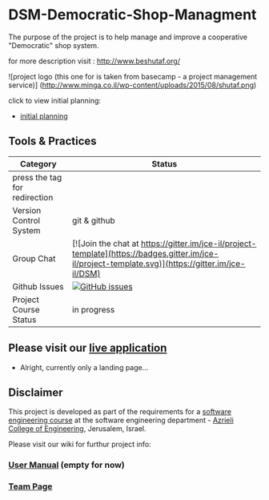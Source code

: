 # DSM-Democratic-Shop-Managment
The purpose of the project is to help manage and improve a cooperative "Democratic" shop system.

for more description visit : http://www.beshutaf.org/

 ![project logo (this one for is taken from basecamp - a project management service)]
(http://www.minga.co.il/wp-content/uploads/2015/08/shutaf.png)

click to view initial planning:<br>
 - [initial planning](https://www.dropbox.com/home?preview=DSM.pdf)
 
## Tools & Practices

|Category|Status|
|---|---|
| press the tag for redirection|
| Version Control System| git & github |
| Group Chat| [![Join the chat at https://gitter.im/jce-il/project-template](https://badges.gitter.im/jce-il/project-template.svg)](https://gitter.im/jce-il/DSM) |
| Github Issues | [![GitHub issues](https://img.shields.io/github/issues/jce-il/project-template.svg?style=flat)](https://github.com/jce-il/project-template/issues) |
| Project Course Status | in progress |
 
## Please visit our [live application](https://demo.reactstarterkit.com/)
- Alright, currently only a landing page...


## Disclaimer
This project is developed as part of the requirements for a [software engineering course](https://github.com/jce-il/se-class/wiki) at the software engineering department - [Azrieli College of Engineering](http://www.jce.ac.il/), Jerusalem, Israel.

Please visit our wiki for furthur project info: 

### [User Manual](../../wiki/user-manual) (empty for now)

### [Team Page](../../wiki/team)



